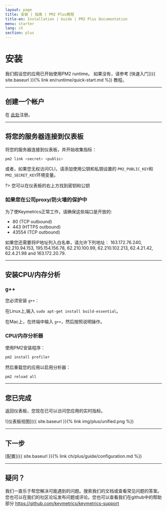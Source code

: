 ```yaml
---
layout: page
title: 安装 | 指南 | PM2 Plus教程
title-en: Installation | Guide | PM2 Plus Documentation
menu: starter
lang: ch
section: plus
---
```


# 安装

我们假设您的应用已开始使用PM2 runtime。 如果没有，请参考 [快速入门]({{ site.baseurl }}{% link en/runtime/quick-start.md %}) 教程。

---

## 创建一个帐户

在 [此处](https://id.keymetrics.io/api/oauth/register)注册。

---

## 将您的服务器连接到仪表板

将您的服务器连接到仪表板，并开始收集指标：

```bash
pm2 link <secret> <public>
```

或者，如果您无权访问CLI，请添加使用公钥和私钥设置的 `PM2_PUBLIC_KEY`和 `PM2_SECRET_KEY`环境变量。

?> 您可以在仪表板的右上方找到密钥和公钥

### 如果您在公司proxy/防火墙的保护中

为了使Keymetrics正常工作，请确保这些端口是开放的:
- 80 (TCP outbound)
- 443 (HTTPS outbound)
- 43554 (TCP outbound)

如果您还需要将IP地址列入白名单，请允许下列地址：
163.172.76.240, 62.210.94.153, 195.154.156.78, 62.210.100.99, 62.210.102.213, 62.4.21.42, 62.4.21.98 and 163.172.20.79.

---

## 安装CPU/内存分析

### g++

您必须安装 `g++`：

在Linux上,输入 `sudo apt-get install build-essential`。

在Mac上，在终端中输入 `g++`，然后按照说明操作。

### CPU/内存分析器

使用PM2安装程序：

```bash
pm2 install profiler
```

然后重载您的应用以启用分析器：

```bash
pm2 reload all
```

---

## 您已完成

返回仪表板，您现在已可以访问您应用的实时指标。

![仪表板视图]({{ site.baseurl }}{% link img/plus/unified.png %})

---

## 下一步

[配置]({{ site.baseurl }}{% link ch/plus/guide/configuration.md %})

---

## 疑问？

我们一直乐于帮您解决可能遇到的问题。搜索我们的文档或查看常见问题的答案。您也可以在我们的社区论坛发布问题或评论。您也可以查看我们在github中的帮助部分 https://github.com/keymetrics/keymetrics-support